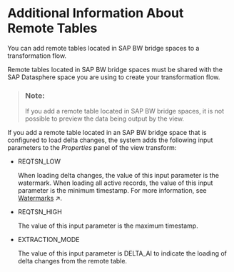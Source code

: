 <!-- loio4c088d1f9bc04d95b7b7cb38012cb550 -->

# Additional Information About Remote Tables

You can add remote tables located in SAP BW bridge spaces to a transformation flow.

Remote tables located in SAP BW bridge spaces must be shared with the SAP Datasphere space you are using to create your transformation flow.

> ### Note:  
> If you add a remote table located in SAP BW bridge spaces, it is not possible to preview the data being output by the view.

If you add a remote table located in an SAP BW bridge space that is configured to load delta changes, the system adds the following input parameters to the *Properties* panel of the view transform:

-   REQTSN\_LOW

    When loading delta changes, the value of this input parameter is the watermark. When loading all active records, the value of this input parameter is the minimum timestamp. For more information, see [Watermarks](https://help.sap.com/viewer/9f36ca35bc6145e4acdef6b4d852d560/DEV_CURRENT/en-US/890897f00a4944c7a6f90d3816a8d4c6.html "When you run a transformation flow that loads delta changes to a target table, the system uses a watermark (a timestamp) to track the data that has been transferred.") :arrow_upper_right:.

-   REQTSN\_HIGH

    The value of this input parameter is the maximum timestamp.

-   EXTRACTION\_MODE

    The value of this input parameter is DELTA\_AI to indicate the loading of delta changes from the remote table.


